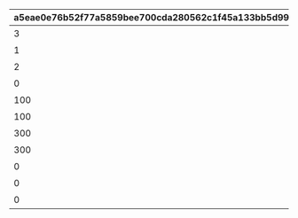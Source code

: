 |a5eae0e76b52f77a5859bee700cda280562c1f45a133bb5d99c9687f2c9edce5|1e017107b8194d6dd5d1f0758372dd4266436024954c44b2f99b9da00d2ca740|a4664b725f8e82b091ec00662b018329e79b590abc11df7c8ab8e16cb1f7f4c7|78825af900348148fbe4f6855f56a52845158e8506c4cab9575e7825ea99c795|fce6b74c0c99d29978da0b9c30b2119c94628a28fee1c3d1808dccb542d4c83e|50b535cca6e0fb63e51a762a574fe18d37045f9e8fe5feac55a6be3f4e5e76e3|7c65c93b824352b4b67c4067c1a775e67568e65b647a2ec5e95eccb736b7d753|
| --- | --- | --- | --- | --- | --- | --- |
|3|0|料理入手イベント|0|0|1|1|
|1|0|ダイス入手イベント1|0|0|2|2|
|2|0|ダイス入手イベント2|0|0|2|3|
|0|3|ターン数カウントスキップ|0|1|3|4|
|100|2|マイル+100%|1|0|4|5|
|100|2|ミニゲームマイル+100%|1|0|5|6|
|300|3|ショップ割引イベント|1|0|6|7|
|300|3|ショップ割引イベント|1|0|6|8|
|0|3|ターン数カウントスキップ1|0|2|3|98001|
|0|3|ターン数カウントスキップ1|0|1|3|98011|
|0|3|ターン数カウントスキップ2|0|2|3|98012|